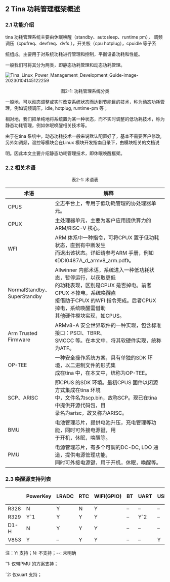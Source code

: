 ## 2 Tina 功耗管理框架概述

### 2.1 功能介绍

tina 功耗管理系统主要由休眠唤醒（standby、autosleep、runtime pm）， 调频调压（cpufreq、devfreq、dvfs ），开关核（cpu hotplug），cpuidle 等子系

统组成。主要用于对系统功耗进行管理和控制，平衡设备功耗和性能。

一般我们可将其分为两类，即静态功耗管理和动态功耗管理。

![Tina_Linux_Power_Management_Development_Guide-image-20230104145122259](https://photos.100ask.net/Tina-Sdk/Tina_Linux_Power_Management_Development_Guide-image-20230104145122259.png)

<center>图2-1: 功耗管理系统分类</center>

一般地，可以动态调整或实时改变系统状态而达到节能目的技术，称为动态功耗管理，例如调频调压，idle, hotplug, runtime-pm 等；

相对地，我们把单纯地将系统置为某一种状态，而不实时调整的低功耗技术，称为静态功耗管理，例如休眠唤醒相关技术等。

由于在tina 系统中，动态功耗技术一般来说默认配置好了，基本不需要客户修改, 另外如调频，温控等模块会在Linux 模块开发指南目录下，由模块相关的文档说

明。因此本文主要介绍静态功耗管理技术，即休眠唤醒框架。

### 2.2 相关术语

<center>表2-1: 术语表</center>

| 术语                             | 解释                                                         |
| -------------------------------- | ------------------------------------------------------------ |
| CPUS                             | 全志平台上，专用于低功耗管理的协处理器单元。                 |
| CPUX                             | 主处理器单元，主要为客户应用提供算力的ARM/RISC-V 核心。      |
| WFI                              | ARM 体系中一种指令，可将CPUX 置于低功耗状态，直到有中断发生<br/>而退出该状态。详细请参考ARM 手册，例如<br/>《DDI0487A_d_armv8_arm.pdf》。 |
| NormalStandby、<br/>SuperStandby | Allwinner 内部术语，系统进入一种低功耗状态，暂停运行，以获取更低<br/>的功耗表现，区别是CPUX 是否掉电。前者CPUX 不掉电，系统唤醒直<br/>接借助于CPUX 的WFI 指令完成。后者CPUX 掉电，系统唤醒需借助<br/>其他硬件模块实现，如CPUS。 |
| Arm Trusted<br/>Firmware         | ARMv8-A 安全世界软件的一种实现，包含标准接口：PSCI、TBRR、<br/>SMCCC 等。在本文中，将其软硬件实现，统称为ATF。 |
| OP-TEE                           | 一种安全操作系统方案，具有单独的SDK 环境，以二进制文件的形式集<br/>成在tina 中，在本文中，统称为OP-TEE。 |
| SCP、ARISC                       | 即CPUS 的SDK 环境。最初CPUS 固件以闭源方式集成在tina 环境<br/>中，文件名为scp.bin，故称SCP。现已在tina 中提供开源代码包，目<br/>录名为arisc，故又称为ARISC。 |
| BMU                              | 电池管理芯片，提供电池升压，充电管理等功能，同时可外接电源键，用<br/>于开机，休眠，唤醒等。 |
| PMU                              | 电源管理芯片，有多个可调的DC-DC, LDO 通道，提供电源管理功能，<br/>同时可外接电源键，用于开机，休眠，唤醒等。 |

### 2.3 唤醒源支持列表

|      | PowerKey | LRADC | RTC  | WIFI(GPIO) | BT   | UART | USB  | 插拔MAD |
| ---- | -------- | ----- | ---- | ---------- | ---- | ---- | ---- | ------- |
| R328 | N        | Y     | N    | Y          | –    | –    | –    | Y       |
| R329 | Yˆ1      | Y     | Y    | Y          | –    | Yˆ2  | –    | Y       |
| D1-H | N        | Y     | Y    | Y          | –    | –    | –    | –       |
| V853 | Y        | –     | Y    | Y          | –    | –    | Y    | –       |

注：Y: 支持；N: 不支持；--: 未明确

ˆ1: 仅带PMU 的方案支持；

ˆ2: 仅suart 支持；